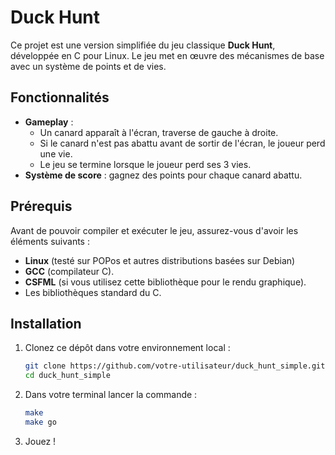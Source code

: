# Duck Hunt

Ce projet est une version simplifiée du jeu classique **Duck Hunt**, développée en C pour Linux. Le jeu met en œuvre des mécanismes de base avec un système de points et de vies.

## Fonctionnalités

- **Gameplay** :  
  - Un canard apparaît à l'écran, traverse de gauche à droite.  
  - Si le canard n'est pas abattu avant de sortir de l'écran, le joueur perd une vie.  
  - Le jeu se termine lorsque le joueur perd ses 3 vies.  
- **Système de score** : gagnez des points pour chaque canard abattu.

## Prérequis

Avant de pouvoir compiler et exécuter le jeu, assurez-vous d'avoir les éléments suivants :  

- **Linux** (testé sur POPos et autres distributions basées sur Debian)  
- **GCC** (compilateur C).  
- **CSFML** (si vous utilisez cette bibliothèque pour le rendu graphique).  
- Les bibliothèques standard du C.

## Installation

1. Clonez ce dépôt dans votre environnement local :  
   ```bash
   git clone https://github.com/votre-utilisateur/duck_hunt_simple.git
   cd duck_hunt_simple
2. Dans votre terminal lancer la commande :
   ```bash
   make
   make go
3. Jouez !
